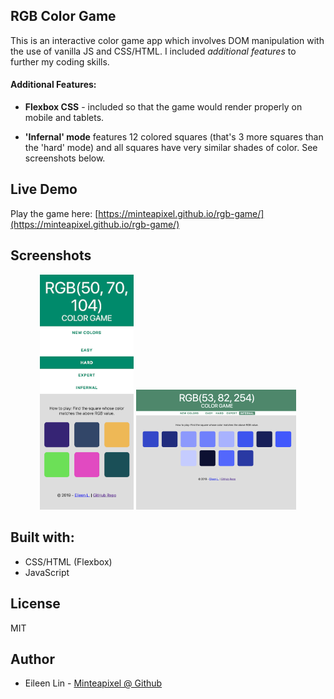 ## RGB Color Game

This is an interactive color game app which involves DOM manipulation with the use of vanilla JS and CSS/HTML. I included _additional features_ to further my coding skills.

#### Additional Features:
- __Flexbox CSS__ - included so that the game would render properly on mobile and tablets. 

- __'Infernal' mode__  features 12 colored squares (that's 3 more squares than the 'hard' mode) and all squares have very similar shades of color. See screenshots below.

## Live Demo
Play the game here: [https://minteapixel.github.io/rgb-game/](https://minteapixel.github.io/rgb-game/)

## Screenshots
<p align="center">
<img src="https://raw.githubusercontent.com/minteapixel/rgb-game/master/screenshots/hard-mode_rgb-game.png" width="150px">
<img src="https://raw.githubusercontent.com/minteapixel/rgb-game/master/screenshots/infernal-mode_rgb-game.png" width="256px">
</p>

## Built with:
- CSS/HTML (Flexbox)
- JavaScript

## License
MIT

## Author
- Eileen Lin - [Minteapixel @ Github](https://github.com/minteapixel)
